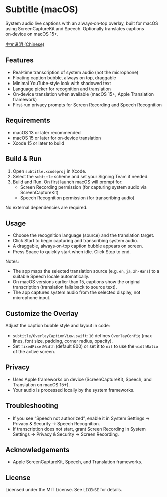 # Subtitle (macOS)

System audio live captions with an always‑on‑top overlay, built for macOS using ScreenCaptureKit and Speech. Optionally translates captions on‑device on macOS 15+.

[中文说明 (Chinese)](README.zh-CN.md)

## Features

- Real‑time transcription of system audio (not the microphone)
- Floating caption bubble, always on top, draggable
- Minimal YouTube‑style look with shadowed text
- Language picker for recognition and translation
- On‑device translation when available (macOS 15+, Apple Translation framework)
- First‑run privacy prompts for Screen Recording and Speech Recognition

## Requirements

- macOS 13 or later recommended
- macOS 15 or later for on‑device translation
- Xcode 15 or later to build

## Build & Run

1. Open `subtitle.xcodeproj` in Xcode.
2. Select the `subtitle` scheme and set your Signing Team if needed.
3. Build and Run. On first launch macOS will prompt for:
   - Screen Recording permission (for capturing system audio via ScreenCaptureKit)
   - Speech Recognition permission (for transcribing audio)

No external dependencies are required.

## Usage

- Choose the recognition language (source) and the translation target.
- Click Start to begin capturing and transcribing system audio.
- A draggable, always‑on‑top caption bubble appears on screen.
- Press Space to quickly start when idle. Click Stop to end.

Notes:
- The app maps the selected translation source (e.g. `en`, `ja`, `zh-Hans`) to a suitable Speech locale automatically.
- On macOS versions earlier than 15, captions show the original transcription (translation falls back to source text).
- The app captures system audio from the selected display, not microphone input.

## Customize the Overlay

Adjust the caption bubble style and layout in code:
- `subtitle/OverlayCaptionView.swift:10` defines `OverlayConfig` (max lines, font size, padding, corner radius, opacity).
- Set `fixedPixelWidth` (default 800) or set it to `nil` to use the `widthRatio` of the active screen.

## Privacy

- Uses Apple frameworks on device (ScreenCaptureKit, Speech, and Translation on macOS 15+).
- Your audio is processed locally by the system frameworks.

## Troubleshooting

- If you see “Speech not authorized”, enable it in System Settings → Privacy & Security → Speech Recognition.
- If transcription does not start, grant Screen Recording in System Settings → Privacy & Security → Screen Recording.

## Acknowledgements

- Apple ScreenCaptureKit, Speech, and Translation frameworks.

## License

Licensed under the MIT License. See `LICENSE` for details.
